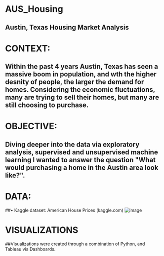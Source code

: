# AUS_Housing
## Austin, Texas Housing Market Analysis

# CONTEXT:
## Within the past 4 years Austin, Texas has seen a massive boom in population, and wth the higher desnity of people, the larger the demand for homes. Considering the economic fluctuations, many are trying to sell their homes, but many are still choosing to purchase. 

# OBJECTIVE:
## Diving deeper into the data via exploratory analysis, supervised and unsupervised machine learning I wanted to answer the question "What would purchasing a home in the Austin area look like?".

# DATA:
##• Kaggle dataset: American House Prices (kaggle.com)
![image](https://github.com/klathrop/AUS_Housing/assets/155244708/75a4691d-600a-4767-88cb-4be666459c5a)

# VISUALIZATIONS
##Visualizations were created through a combination of Python, and Tableau via Dashboards.

